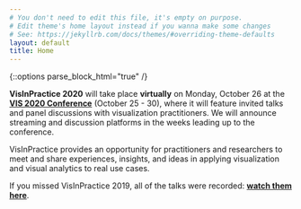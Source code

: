 ```yaml
---
# You don't need to edit this file, it's empty on purpose.
# Edit theme's home layout instead if you wanna make some changes
# See: https://jekyllrb.com/docs/themes/#overriding-theme-defaults
layout: default
title: Home
---
```

{::options parse_block_html="true" /}

**VisInPractice 2020** will take place **virtually** on Monday, October 26 at the **[VIS 2020 Conference](http://ieeevis.org/)** (October 25 - 30), where it will feature invited talks and panel discussions with visualization practitioners. We will announce streaming and discussion platforms in the weeks leading up to the conference.

VisInPractice provides an opportunity for practitioners and researchers to meet and share experiences, insights, and ideas in applying visualization and visual analytics to real use cases.

If you missed VisInPractice 2019, all of the talks were recorded: **[watch them here](assets/vip2019/program.html)**.
